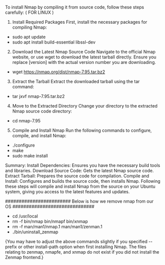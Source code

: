 To install Nmap by compiling it from source code, follow these steps carefully: ( FOR LINUX )

1. Install Required Packages
First, install the necessary packages for compiling Nmap:

 - sudo apt update
 - sudo apt install build-essential libssl-dev

2. Download the Latest Nmap Source Code
Navigate to the official Nmap website, or use wget to download the latest tarball directly. Ensure you replace [version] with the actual version number you are downloading.

 - wget https://nmap.org/dist/nmap-7.95.tar.bz2

3. Extract the Tarball
Extract the downloaded tarball using the tar command:

 - tar jxvf nmap-7.95.tar.bz2

4. Move to the Extracted Directory
Change your directory to the extracted Nmap source code directory:

 - cd nmap-7.95
5. Compile and Install Nmap
Run the following commands to configure, compile, and install Nmap:

 - ./configure
 - make
 - sudo make install


Summary: 
Install Dependencies: Ensures you have the necessary build tools and libraries.
Download Source Code: Gets the latest Nmap source code.
Extract Tarball: Prepares the source code for compilation.
Compile and Install: Configures and builds the source code, then installs Nmap.
Following these steps will compile and install Nmap from the source on your Ubuntu system, giving you access to the latest features and updates.


######################## Below is how we remove nmap from our OS ##############################

 - cd /usr/local
 - rm -f bin/nmap bin/nmapf bin/xnmap
 - rm -f man/man1/nmap.1 man/man1/zenman.1
 - ./bin/uninstall_zenmap

 {You may have to adjust the above commands slightly if you specified --prefix or other install-path option when first installing Nmap. The files relating to zenmap, nmapfe, and xnmap do not exist if you did not install the Zenmap frontend.}